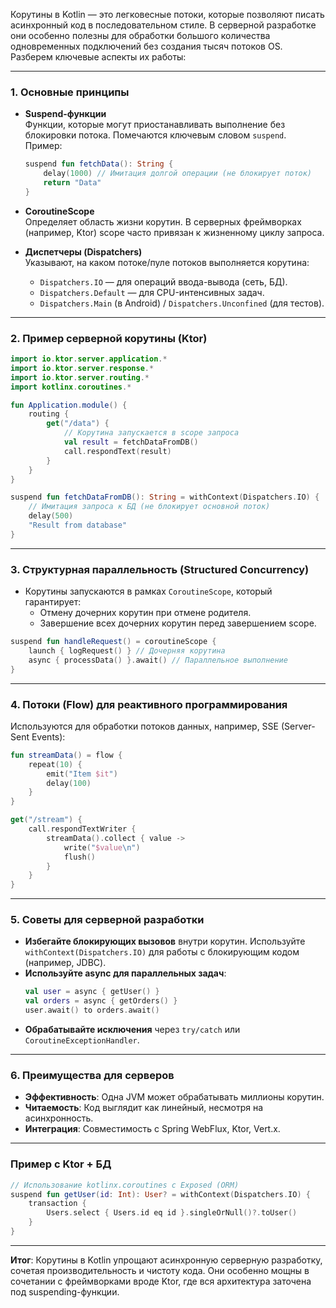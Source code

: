 Корутины в Kotlin — это легковесные потоки, которые позволяют писать асинхронный код в последовательном стиле. В серверной разработке они особенно полезны для обработки большого количества одновременных подключений без создания тысяч потоков OS. Разберем ключевые аспекты их работы:

---

### **1. Основные принципы**
- **Suspend-функции**  
  Функции, которые могут приостанавливать выполнение без блокировки потока. Помечаются ключевым словом `suspend`.  
  Пример:
  ```kotlin
  suspend fun fetchData(): String {
      delay(1000) // Имитация долгой операции (не блокирует поток)
      return "Data"
  }
  ```

- **CoroutineScope**  
  Определяет область жизни корутин. В серверных фреймворках (например, Ktor) scope часто привязан к жизненному циклу запроса.

- **Диспетчеры (Dispatchers)**  
  Указывают, на каком потоке/пуле потоков выполняется корутина:
    - `Dispatchers.IO` — для операций ввода-вывода (сеть, БД).
    - `Dispatchers.Default` — для CPU-интенсивных задач.
    - `Dispatchers.Main` (в Android) / `Dispatchers.Unconfined` (для тестов).

---

### **2. Пример серверной корутины (Ktor)**
```kotlin
import io.ktor.server.application.*
import io.ktor.server.response.*
import io.ktor.server.routing.*
import kotlinx.coroutines.*

fun Application.module() {
    routing {
        get("/data") {
            // Корутина запускается в scope запроса
            val result = fetchDataFromDB()
            call.respondText(result)
        }
    }
}

suspend fun fetchDataFromDB(): String = withContext(Dispatchers.IO) {
    // Имитация запроса к БД (не блокирует основной поток)
    delay(500)
    "Result from database"
}
```

---

### **3. Структурная параллельность (Structured Concurrency)**
- Корутины запускаются в рамках `CoroutineScope`, который гарантирует:
    - Отмену дочерних корутин при отмене родителя.
    - Завершение всех дочерних корутин перед завершением scope.

```kotlin
suspend fun handleRequest() = coroutineScope {
    launch { logRequest() } // Дочерняя корутина
    async { processData() }.await() // Параллельное выполнение
}
```

---

### **4. Потоки (Flow) для реактивного программирования**
Используются для обработки потоков данных, например, SSE (Server-Sent Events):
```kotlin
fun streamData() = flow {
    repeat(10) {
        emit("Item $it")
        delay(100)
    }
}

get("/stream") {
    call.respondTextWriter {
        streamData().collect { value ->
            write("$value\n")
            flush()
        }
    }
}
```

---

### **5. Советы для серверной разработки**
- **Избегайте блокирующих вызовов** внутри корутин. Используйте `withContext(Dispatchers.IO)` для работы с блокирующим кодом (например, JDBC).
- **Используйте async для параллельных задач**:
  ```kotlin
  val user = async { getUser() }
  val orders = async { getOrders() }
  user.await() to orders.await()
  ```
- **Обрабатывайте исключения** через `try/catch` или `CoroutineExceptionHandler`.

---

### **6. Преимущества для серверов**
- **Эффективность**: Одна JVM может обрабатывать миллионы корутин.
- **Читаемость**: Код выглядит как линейный, несмотря на асинхронность.
- **Интеграция**: Совместимость с Spring WebFlux, Ktor, Vert.x.

---

### **Пример с Ktor + БД**
```kotlin
// Использование kotlinx.coroutines с Exposed (ORM)
suspend fun getUser(id: Int): User? = withContext(Dispatchers.IO) {
    transaction {
        Users.select { Users.id eq id }.singleOrNull()?.toUser()
    }
}
```

---

**Итог**: Корутины в Kotlin упрощают асинхронную серверную разработку, сочетая производительность и чистоту кода. Они особенно мощны в сочетании с фреймворками вроде Ktor, где вся архитектура заточена под suspending-функции.